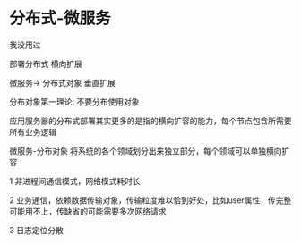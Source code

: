 # 分布式-微服务



我没用过

部署分布式   横向扩展

微服务-> 分布式对象   垂直扩展

分布对象第一理论: 不要分布使用对象 



应用服务器的分布式部署其实更多的是指的横向扩容的能力，每个节点包含所需要所有业务逻辑

微服务-分布对象   将系统的各个领域划分出来独立部分，每个领域可以单独横向扩容

1  非进程间通信模式，网络模式耗时长

2  业务通信，依赖数据传输对象，传输粒度难以恰到好处，比如user属性，传完整可能用不上，传缺省的可能需要多次网络请求

3 日志定位分散



